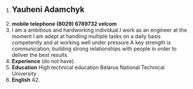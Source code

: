 1. ## Yauheni Adamchyk
2. **mobile telephone (8029) 6789732 velcom**
3. I am a ambitious and hardworking individual.I work as an engineer at the moment
I am adept at handling multiple tasks on a daily basis competently and at working well under pressure.A key strength is communication; building strong relationships with people in order to deliver the best results.
6. **Experience** (do not have).
4. **Education** High technical education Belarus National Technical University .
5. **English** A2.